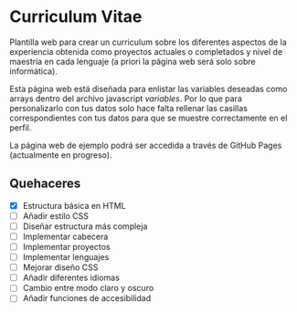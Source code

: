# Curriculum Vitae
Plantilla web para crear un curriculum sobre los diferentes aspectos de la experiencia obtenida como proyectos actuales o completados y nivel de maestría en cada lenguaje (a priori la página web será solo sobre informática).

Esta página web está diseñada para enlistar las variables deseadas como arrays dentro del archivo javascript *variables*. Por lo que para personalizarlo con tus datos solo hace falta rellenar las casillas correspondientes con tus datos para que se muestre correctamente en el perfil.

La página web de ejemplo podrá ser accedida a través de GitHub Pages (actualmente en progreso).

## Quehaceres
- [x] Estructura básica en HTML
- [ ] Añadir estilo CSS
- [ ] Diseñar estructura más compleja
- [ ] Implementar cabecera
- [ ] Implementar proyectos
- [ ] Implementar lenguajes
- [ ] Mejorar diseño CSS
- [ ] Añadir diferentes idiomas
- [ ] Cambio entre modo claro y oscuro
- [ ] Añadir funciones de accesibilidad
